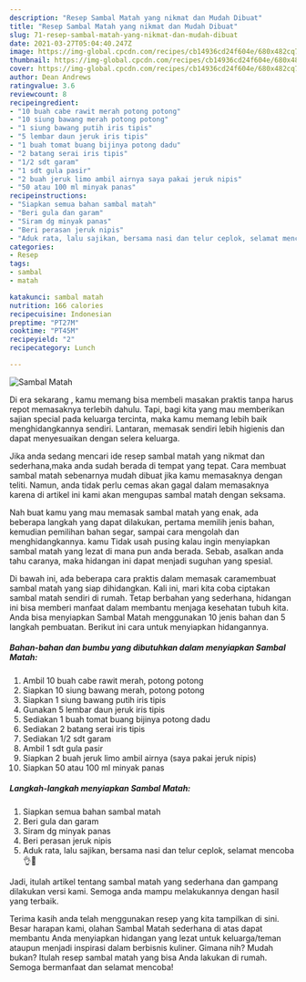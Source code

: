 ```yaml
---
description: "Resep Sambal Matah yang nikmat dan Mudah Dibuat"
title: "Resep Sambal Matah yang nikmat dan Mudah Dibuat"
slug: 71-resep-sambal-matah-yang-nikmat-dan-mudah-dibuat
date: 2021-03-27T05:04:40.247Z
image: https://img-global.cpcdn.com/recipes/cb14936cd24f604e/680x482cq70/sambal-matah-foto-resep-utama.jpg
thumbnail: https://img-global.cpcdn.com/recipes/cb14936cd24f604e/680x482cq70/sambal-matah-foto-resep-utama.jpg
cover: https://img-global.cpcdn.com/recipes/cb14936cd24f604e/680x482cq70/sambal-matah-foto-resep-utama.jpg
author: Dean Andrews
ratingvalue: 3.6
reviewcount: 8
recipeingredient:
- "10 buah cabe rawit merah potong potong"
- "10 siung bawang merah potong potong"
- "1 siung bawang putih iris tipis"
- "5 lembar daun jeruk iris tipis"
- "1 buah tomat buang bijinya potong dadu"
- "2 batang serai iris tipis"
- "1/2 sdt garam"
- "1 sdt gula pasir"
- "2 buah jeruk limo ambil airnya saya pakai jeruk nipis"
- "50 atau 100 ml minyak panas"
recipeinstructions:
- "Siapkan semua bahan sambal matah"
- "Beri gula dan garam"
- "Siram dg minyak panas"
- "Beri perasan jeruk nipis"
- "Aduk rata, lalu sajikan, bersama nasi dan telur ceplok, selamat mencoba👌🤩"
categories:
- Resep
tags:
- sambal
- matah

katakunci: sambal matah 
nutrition: 166 calories
recipecuisine: Indonesian
preptime: "PT27M"
cooktime: "PT45M"
recipeyield: "2"
recipecategory: Lunch

---
```



![Sambal Matah](https://img-global.cpcdn.com/recipes/cb14936cd24f604e/680x482cq70/sambal-matah-foto-resep-utama.jpg)

Di era  sekarang , kamu memang bisa membeli masakan praktis tanpa harus repot memasaknya terlebih dahulu. Tapi, bagi kita yang mau memberikan sajian special pada keluarga tercinta, maka kamu memang lebih baik menghidangkannya sendiri. Lantaran, memasak sendiri lebih higienis dan dapat menyesuaikan dengan selera keluarga.

Jika anda sedang mencari ide resep sambal matah yang nikmat dan sederhana,maka anda sudah berada di tempat yang tepat. Cara membuat sambal matah  sebenarnya mudah dibuat jika kamu memasaknya dengan teliti. Namun, anda tidak perlu cemas akan gagal dalam memasaknya 
karena di artikel ini kami akan mengupas sambal matah dengan seksama.  



Nah buat kamu yang mau memasak sambal matah yang enak, ada beberapa langkah yang dapat dilakukan, pertama memilih jenis bahan, kemudian pemilihan bahan segar, sampai cara mengolah dan menghidangkannya. kamu Tidak usah pusing kalau ingin menyiapkan sambal matah yang lezat di mana pun anda berada. Sebab, asalkan anda  tahu caranya, maka hidangan ini dapat menjadi suguhan yang spesial.

Di bawah ini, ada beberapa cara praktis  dalam memasak caramembuat sambal matah yang siap dihidangkan. Kali ini, mari kita coba ciptakan sambal matah sendiri di rumah. Tetap berbahan yang sederhana, hidangan ini bisa memberi manfaat dalam membantu menjaga kesehatan tubuh kita. Anda bisa menyiapkan Sambal Matah menggunakan 10 jenis bahan dan 5 langkah pembuatan. Berikut ini cara untuk menyiapkan hidangannya.

<!--inarticleads1-->

##### Bahan-bahan dan bumbu yang dibutuhkan dalam menyiapkan Sambal Matah:

1. Ambil 10 buah cabe rawit merah, potong potong
1. Siapkan 10 siung bawang merah, potong potong
1. Siapkan 1 siung bawang putih iris tipis
1. Gunakan 5 lembar daun jeruk iris tipis
1. Sediakan 1 buah tomat buang bijinya potong dadu
1. Sediakan 2 batang serai iris tipis
1. Sediakan 1/2 sdt garam
1. Ambil 1 sdt gula pasir
1. Siapkan 2 buah jeruk limo ambil airnya (saya pakai jeruk nipis)
1. Siapkan 50 atau 100 ml minyak panas




<!--inarticleads2-->

##### Langkah-langkah menyiapkan Sambal Matah:

1. Siapkan semua bahan sambal matah
1. Beri gula dan garam
1. Siram dg minyak panas
1. Beri perasan jeruk nipis
1. Aduk rata, lalu sajikan, bersama nasi dan telur ceplok, selamat mencoba👌🤩




Jadi, itulah artikel tentang  sambal matah  yang sederhana dan gampang dilakukan versi kami. Semoga anda mampu melakukannya dengan hasil yang terbaik. 

Terima kasih anda telah menggunakan resep yang kita tampilkan di sini. Besar harapan kami, olahan  Sambal Matah sederhana di atas dapat membantu Anda menyiapkan hidangan yang lezat untuk keluarga/teman ataupun menjadi inspirasi dalam berbisnis kuliner. Gimana nih? Mudah bukan? Itulah resep sambal matah yang bisa Anda lakukan di rumah. Semoga bermanfaat dan selamat mencoba!

